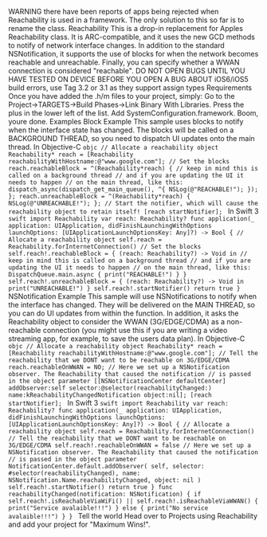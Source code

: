 WARNING there have been reports of apps being rejected when Reachability is used in a framework. The only solution to this so far is to rename the class. Reachability This is a drop-in replacement for Apples Reachability class. It is ARC-compatible, and it uses the new GCD methods to notify of network interface changes. In addition to the standard NSNotification, it supports the use of blocks for when the network becomes reachable and unreachable. Finally, you can specify whether a WWAN connection is considered "reachable". DO NOT OPEN BUGS UNTIL YOU HAVE TESTED ON DEVICE BEFORE YOU OPEN A BUG ABOUT iOS6/iOS5 build errors, use Tag 3.2 or 3.1 as they support assign types Requirements Once you have added the .h/m files to your project, simply: Go to the Project->TARGETS->Build Phases->Link Binary With Libraries. Press the plus in the lower left of the list. Add SystemConfiguration.framework. Boom, youre done. Examples Block Example This sample uses blocks to notify when the interface state has changed. The blocks will be called on a BACKGROUND THREAD, so you need to dispatch UI updates onto the main thread. In Objective-C ```objc // Allocate a reachability object Reachability* reach = [Reachability reachabilityWithHostname:@"www.google.com"]; // Set the blocks reach.reachableBlock = ^(Reachability*reach) { // keep in mind this is called on a background thread // and if you are updating the UI it needs to happen // on the main thread, like this: dispatch_async(dispatch_get_main_queue(), ^{ NSLog(@"REACHABLE!"); }); }; reach.unreachableBlock = ^(Reachability*reach) { NSLog(@"UNREACHABLE!"); }; // Start the notifier, which will cause the reachability object to retain itself! [reach startNotifier]; ``` In Swift 3 ```swift import Reachability var reach: Reachability? func application(_ application: UIApplication, didFinishLaunchingWithOptions launchOptions: [UIApplicationLaunchOptionsKey: Any]?) -> Bool { // Allocate a reachability object self.reach = Reachability.forInternetConnection() // Set the blocks self.reach!.reachableBlock = { (reach: Reachability?) -> Void in // keep in mind this is called on a background thread // and if you are updating the UI it needs to happen // on the main thread, like this: DispatchQueue.main.async { print("REACHABLE!") } } self.reach!.unreachableBlock = { (reach: Reachability?) -> Void in print("UNREACHABLE!") } self.reach!.startNotifier() return true } ``` NSNotification Example This sample will use NSNotifications to notify when the interface has changed. They will be delivered on the MAIN THREAD, so you can do UI updates from within the function. In addition, it asks the Reachability object to consider the WWAN (3G/EDGE/CDMA) as a non-reachable connection (you might use this if you are writing a video streaming app, for example, to save the users data plan). In Objective-C ```objc // Allocate a reachability object Reachability* reach = [Reachability reachabilityWithHostname:@"www.google.com"]; // Tell the reachability that we DONT want to be reachable on 3G/EDGE/CDMA reach.reachableOnWWAN = NO; // Here we set up a NSNotification observer. The Reachability that caused the notification // is passed in the object parameter [[NSNotificationCenter defaultCenter] addObserver:self selector:@selector(reachabilityChanged:) name:kReachabilityChangedNotification object:nil]; [reach startNotifier]; ``` In Swift 3 ```swift import Reachability var reach: Reachability? func application(_ application: UIApplication, didFinishLaunchingWithOptions launchOptions: [UIApplicationLaunchOptionsKey: Any]?) -> Bool { // Allocate a reachability object self.reach = Reachability.forInternetConnection() // Tell the reachability that we DONT want to be reachable on 3G/EDGE/CDMA self.reach!.reachableOnWWAN = false // Here we set up a NSNotification observer. The Reachability that caused the notification // is passed in the object parameter NotificationCenter.default.addObserver( self, selector: #selector(reachabilityChanged), name: NSNotification.Name.reachabilityChanged, object: nil ) self.reach!.startNotifier() return true } func reachabilityChanged(notification: NSNotification) { if self.reach!.isReachableViaWiFi() || self.reach!.isReachableViaWWAN() { print("Service avalaible!!!") } else { print("No service avalaible!!!") } } ``` Tell the world Head over to Projects using Reachability and add your project for "Maximum Wins!".